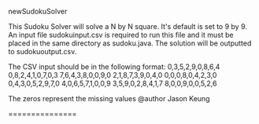 newSudokuSolver

This Sudoku Solver will solve a N by N square. It's default is set to 9 by 9. An
input file sudokuinput.csv is required to run this file and it must be placed in
the same directory as sudoku.java. The solution will be outputted to sudokuoutput.csv.

The CSV input should be in the following format:
0,3,5,2,9,0,8,6,4
0,8,2,4,1,0,7,0,3
7,6,4,3,8,0,0,9,0
2,1,8,7,3,9,0,4,0
0,0,0,8,0,4,2,3,0
0,4,3,0,5,2,9,7,0
4,0,6,5,7,1,0,0,9
3,5,9,0,2,8,4,1,7
8,0,0,9,0,0,5,2,6

The zeros represent the missing values
@author Jason Keung

===============
